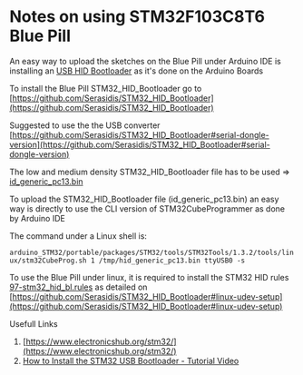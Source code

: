 # Notes on using STM32F103C8T6 Blue Pill 

An easy way to upload the sketches on the Blue Pill under Arduino IDE is installing an [USB HID Bootloader](https://github.com/stm32duino/wiki/wiki/Upload-methods#hid-bootloader-22-hid-bl) as it's done on the Arduino Boards

To install the Blue Pill STM32_HID_Bootloader go to [https://github.com/Serasidis/STM32_HID_Bootloader](https://github.com/Serasidis/STM32_HID_Bootloader)

Suggested to use the the USB converter [https://github.com/Serasidis/STM32_HID_Bootloader#serial-dongle-version](https://github.com/Serasidis/STM32_HID_Bootloader#serial-dongle-version)

The low and medium density STM32_HID_Bootloader file has to be used => [id_generic_pc13.bin](https://github.com/Serasidis/STM32_HID_Bootloader/releases)

To upload the STM32_HID_Bootloader file (id_generic_pc13.bin) an easy way is directly to use the CLI version of STM32CubeProgrammer as done by Arduino IDE

The command under a Linux shell is:

```arduino_STM32/portable/packages/STM32/tools/STM32Tools/1.3.2/tools/linux/stm32CubeProg.sh 1 /tmp/hid_generic_pc13.bin ttyUSB0 -s```


To use the Blue Pill under linux, it is required to install the STM32 HID rules [97-stm32_hid_bl.rules](hardwareliberopinerolo.github.io/Pages/Files/97-stm32_hid_bl.rules) as detailed on [https://github.com/Serasidis/STM32_HID_Bootloader#linux-udev-setup](https://github.com/Serasidis/STM32_HID_Bootloader#linux-udev-setup)


Usefull Links

1. [https://www.electronicshub.org/stm32/](https://www.electronicshub.org/stm32/)
2. [How to Install the STM32 USB Bootloader - Tutorial Video](https://youtu.be/Myon8H111PQ)
